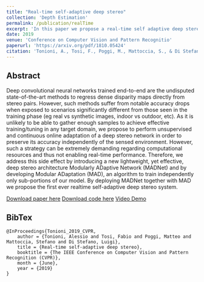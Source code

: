 ```yaml
---
title: "Real-time self-adaptive deep stereo"
collection: 'Depth Estimation'
permalink: /publication/realTime
excerpt: 'In this paper we propose a real-time self adaptive deep stereo system.'
date: 2019
venue: 'Conference on Computer Vision and Pattern Recognitio'
paperurl: 'https://arxiv.org/pdf/1810.05424'
citation: 'Tonioni, A., Tosi, F., Poggi, M., Mattoccia, S., & Di Stefano, L. (2019). The IEEE Conference on Computer Vision and Pattern Recognition (CVPR), 2019'
---
```


## Abstract

Deep convolutional neural networks trained end-to-end are the undisputed state-of-the-art methods to regress dense disparity maps directly from stereo pairs. However, such methods suffer from notable accuracy drops when exposed to scenarios significantly different from those seen in the training phase (eg real vs synthetic images, indoor vs outdoor, etc). As it is unlikely to be able to gather enough samples to achieve effective training/tuning in any target domain, we propose to perform unsupervised and continuous online adaptation of a deep stereo network in order to preserve its accuracy independently of the sensed environment. However, such a strategy can be extremely demanding regarding computational resources and thus not enabling real-time performance. Therefore, we address this side effect by introducing a new lightweight, yet effective, deep stereo architecture Modularly ADaptive Network (MADNet) and by developing Modular ADaptation (MAD), an algorithm to train independently only sub-portions of our model. By deploying MADNet together with MAD we propose the first ever realtime self-adaptive deep stereo system.

[Download paper here](https://arxiv.org/pdf/1810.05424)
[Download code here](https://github.com/CVLAB-Unibo/Real-time-self-adaptive-deep-stereo)
[Video Demo](https://www.youtube.com/watch?v=7SjyzDxmCY4)

## BibTex 

```
@InProceedings{Tonioni_2019_CVPR,
    author = {Tonioni, Alessio and Tosi, Fabio and Poggi, Matteo and Mattoccia, Stefano and Di Stefano, Luigi},
    title = {Real-time self-adaptive deep stereo},
    booktitle = {The IEEE Conference on Computer Vision and Pattern Recognition (CVPR)},
    month = {June},
    year = {2019}    
}
```